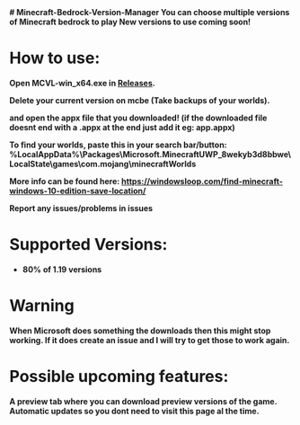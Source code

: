 <strong>
# Minecraft-Bedrock-Version-Manager
You can choose multiple versions of Minecraft bedrock to play
New versions to use coming soon!

# How to use:
Open  MCVL-win_x64.exe in [Releases](https://github.com/crystalvortex/Minecraft-Bedrock-Version-Manager/releases). </br>

Delete your current version on mcbe (Take backups of your worlds). </br>

and open the appx file that you downloaded! (if the downloaded file doesnt end with a .appx at the end just add it eg: app.appx) </br>

To find your worlds, paste this in your search bar/button: </br>
%LocalAppData%\Packages\Microsoft.MinecraftUWP_8wekyb3d8bbwe\LocalState\games\com.mojang\minecraftWorlds

More info can be found here: https://windowsloop.com/find-minecraft-windows-10-edition-save-location/ </br>

Report any issues/problems in issues

# Supported Versions:
+ 80% of 1.19 versions

# Warning
When Microsoft does something the downloads then this might stop working. If it does create an issue and I will try to get those to work again.

# Possible upcoming features:
A preview tab where you can download preview versions of the game. </br>
Automatic updates so you dont need to visit this page al the time. </br>
</strong>



